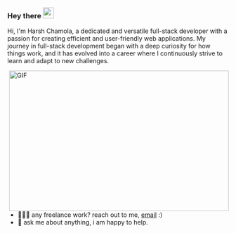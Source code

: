 ### Hey there <img src="https://media.giphy.com/media/hvRJCLFzcasrR4ia7z/giphy.gif" width="25px">

Hi, I'm Harsh Chamola, a dedicated and versatile full-stack developer with a passion for creating efficient and user-friendly web applications. My journey in full-stack development began with a deep curiosity for how things work, and it has evolved into a career where I continuously strive to learn and adapt to new challenges.

  <img align="right" alt="GIF" src="./developer.gif" width="500" height="320" />
  
- 👨🏽‍💻 any freelance work? reach out to me, [email](mailto:harshchamola@gmail.com) :)
- 💭 ask me about anything, i am happy to help.



